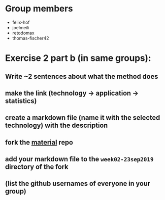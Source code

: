 Group members
=============

-   felix-hof
-   joelmeili
-   retodomax
-   thomas-fischer42

Exercise 2 part b (in same groups):
===================================

Write ~2 sentences about what the method does
---------------------------------------------

make the link (technology -&gt; application -&gt; statistics)
-------------------------------------------------------------

create a markdown file (name it with the selected technology) with the description
----------------------------------------------------------------------------------

fork the [material](https://github.com/sta426hs2019/material) repo
------------------------------------------------------------------

add your markdown file to the `week02-23sep2019` directory of the fork
----------------------------------------------------------------------

(list the github usernames of everyone in your group)
-----------------------------------------------------
